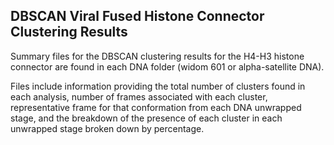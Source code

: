 DBSCAN Viral Fused Histone Connector Clustering Results
-
Summary files for the DBSCAN clustering results for the H4-H3 histone connector are found in each DNA folder (widom 601 or alpha-satellite DNA). 

Files include information providing the total number of clusters found in each analysis, number of frames associated with each cluster, representative frame for that conformation from each DNA unwrapped stage, and the breakdown of the presence of each cluster in each unwrapped stage broken down by percentage.

